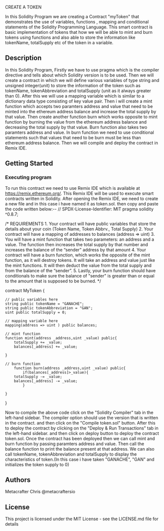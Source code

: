 CREATE A TOKEN

In this Solidity Program we are creating a Contract "myToken" that demonstrates the use of variables, functions , mapping and conditional statements of the Solidity Programming Language.
This smart contract is basic implementation of tokens that how we will be able to mint and burn tokens using functions and also able to store the information like tokenName, totalSupply etc of the token in a variable.


## Description

In this Solidity Program, Firstly we have to use pragma which is the compiler directive and tells about which Solidity version is to be used. Then we will create a contract in which we will define various variables of type string and unsigned integer(unit) to store the information of the token such as tokenName, tokenAbbreviation and totalSupply (unit as it always greater than 0). After this we will use a mapping variable which is similar to a dictionary data type consisting of key value pair. Then i will create a mint function which accepts two paramters address and value that need to be minted into the ethereum address balance and increase the total supply by that value. Then create another function burn which works opposite to mint function by burning the value from the ethereum address balance and decreasing the total supply by that value. Burn function also takes two paramters address and value. In burn function we need to use conditional statements such that values that need to be burn must be less than ethereum address balance. Then we will compile and deploy the contract in Remix IDE.



## Getting Started

### Executing program
To run this contract we need to use Remix IDE which is available at  https://remix.ethereum.org/. This Remix IDE will be used to execute smart contracts written in Solidity.
After opening the Remix IDE, we need to create a new file and in this case i have named it as token.sol.
then copy and paste the code written below:--
// SPDX-License-Identifier: MIT
pragma solidity ^0.8.7;

/*
       REQUIREMENTS
    1. Your contract will have public variables that store the details about your coin (Token Name, Token Abbrv., Total Supply)
    2. Your contract will have a mapping of addresses to balances (address => uint)
    3. You will have a mint function that takes two parameters: an address and a value. 
       The function then increases the total supply by that number and increases the balance 
       of the “sender” address by that amount
    4. Your contract will have a burn function, which works the opposite of the mint function, as it will destroy tokens. 
       It will take an address and value just like the mint functions. It will then deduct the value from the total supply 
       and from the balance of the “sender”.
    5. Lastly, your burn function should have conditionals to make sure the balance of "sender" is greater than or equal 
       to the amount that is supposed to be burned.
*/

contract MyToken {

    // public variables here
    string public tokenName = "GANACHE";
    string public tokenAbbreviation = "GAN";
    uint public totalSupply = 0;

    // mapping variable here
    mapping(address => uint ) public balances;

    // mint function
    function mint(address _address,uint _value) public{
        totalSupply += _value;
        balances[_address] += _value;

    }

    // burn function
        function burn(address _address,uint _value) public{
            if(balances[_address]>_value){
        totalSupply -= _value;
        balances[_address] -= _value;
            }

    }

}

Now to compile the above code click on the "Solidity Compiler" tab in the left-hand sidebar. The compiler option should use the version that is written in the contract. and then click on the "Compile token.sol" button.
After this to deploy the contract  by clicking on the "Deploy & Run Transactions" tab in the left-hand sidebar. and then click on deploy button to deploy the contract token.sol. Once the contract has been deployed then we can call mint and burn function by passing paramters address and value. Then call the balance function to print the balance present at that address. We can also call tokenName, tokenAbbreviation and totalSupply to display the characteristics of token.(In this case i have taken "GANACHE", "GAN" and initializes the token supply to 0)


## Authors

Metacrafter Chris
@metacraftersio


## License

This project is licensed under the  MIT License - see the LICENSE.md file for details
